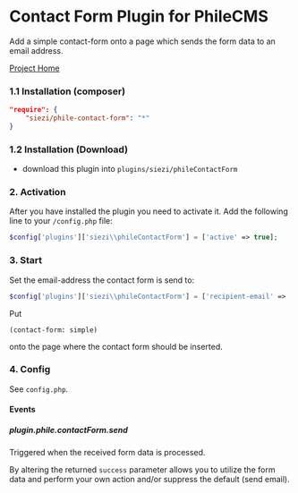 # Contact Form Plugin for PhileCMS #

Add a simple contact-form onto a page which sends the form data to an email address.

[Project Home](https://github.com/Schlaefer/phileContactForm)

### 1.1 Installation (composer) ###

```json
"require": {
	"siezi/phile-contact-form": "*"
}
```

### 1.2 Installation (Download)

* download this plugin into `plugins/siezi/phileContactForm`

### 2. Activation

After you have installed the plugin you need to activate it. Add the following line to your `/config.php` file:

```php
$config['plugins']['siezi\\phileContactForm'] = ['active' => true];
```

### 3. Start ###

Set the email-address the contact form is send to:

```php
$config['plugins']['siezi\\phileContactForm'] = ['recipient-email' => 'contact@example.com'];
```

Put

```
(contact-form: simple)
```

onto the page where the contact form should be inserted.

### 4. Config ###

See `config.php`.


#### Events ####

##### plugin.phile.contactForm.send #####

Triggered when the received form data is processed.

By altering the returned `success` parameter allows you to utilize the form data and perform your own action and/or suppress the default (send email).

